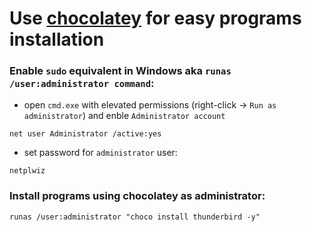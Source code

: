 # Use [chocolatey](https://chocolatey.org/install) for easy programs installation
### Enable `sudo` equivalent in Windows aka `runas /user:administrator command`:
- open `cmd.exe` with elevated permissions (right-click -> `Run as administrator`) and enble `Administrator account`
```batch
net user Administrator /active:yes
```
- set password for `administrator` user:
```batch
netplwiz
```
### Install programs using chocolatey as administrator:
```batch
runas /user:administrator "choco install thunderbird -y"
```
